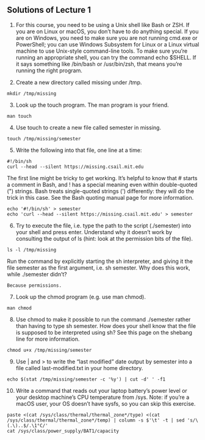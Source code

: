 ## Solutions of Lecture 1

1. For this course, you need to be using a Unix shell like Bash or ZSH. If you are on Linux or macOS, you don’t have to do anything special. If you are on Windows, you need to make sure you are not running cmd.exe or PowerShell; you can use Windows Subsystem for Linux or a Linux virtual machine to use Unix-style command-line tools. To make sure you’re running an appropriate shell, you can try the command echo $SHELL. If it says something like /bin/bash or /usr/bin/zsh, that means you’re running the right program.

2. Create a new directory called missing under /tmp.

```
mkdir /tmp/missing
```

3. Look up the touch program. The man program is your friend.

```
man touch
```

4. Use touch to create a new file called semester in missing.

```
touch /tmp/missing/semester
```

5. Write the following into that file, one line at a time:

```
#!/bin/sh
curl --head --silent https://missing.csail.mit.edu
```

The first line might be tricky to get working. It’s helpful to know that # starts a comment in Bash, and ! has a special meaning even within double-quoted (") strings. Bash treats single-quoted strings (') differently: they will do the trick in this case. See the Bash quoting manual page for more information.

```
echo '#!/bin/sh' > semester
echo 'curl --head --silent https://missing.csail.mit.edu' > semester
```

6. Try to execute the file, i.e. type the path to the script (./semester) into your shell and press enter. Understand why it doesn’t work by consulting the output of ls (hint: look at the permission bits of the file). 

```
ls -l /tmp/missing 
```

Run the command by explicitly starting the sh interpreter, and giving it the file semester as the first argument, i.e. sh semester. Why does this work, while ./semester didn’t?


```	
Because permissions.
```

7. Look up the chmod program (e.g. use man chmod).

```
man chmod
```

8. Use chmod to make it possible to run the command ./semester rather than having to type sh semester. How does your shell know that the file is supposed to be interpreted using sh? See this page on the shebang line for more information.

```
chmod u+x /tmp/missing/semester 
```

9. Use | and > to write the “last modified” date output by semester into a file called last-modified.txt in your home directory.

```
echo $(stat /tmp/missing/semester -c '%y') | cut -d' ' -f1
```


10. Write a command that reads out your laptop battery’s power level or your desktop machine’s CPU temperature from /sys. Note: if you’re a macOS user, your OS doesn’t have sysfs, so you can skip this exercise.

```
paste <(cat /sys/class/thermal/thermal_zone*/type) <(cat /sys/class/thermal/thermal_zone*/temp) | column -s $'\t' -t | sed 's/\(.\)..$/.\1°C/'
cat /sys/class/power_supply/BAT1/capacity
```
